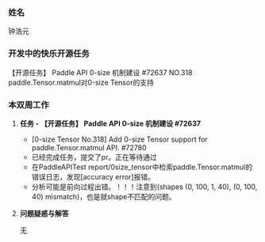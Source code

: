 ### 姓名

钟浩元

### 开发中的快乐开源任务

【开源任务】 Paddle API 0-size 机制建设 #72637
NO.318 paddle.Tensor.matmul对0-size Tensor的支持

### 本双周工作

1. **任务 - 【开源任务】 Paddle API 0-size 机制建设 #72637**

   - [0-size Tensor No.318] Add 0-size Tensor support for paddle.Tensor.matmul API. #72780
   - 已经完成任务，提交了pr。正在等待通过
   - 在PaddleAPITest report/0size_tensor中检索paddle.Tensor.matmul的错误日志，发现[accuracy error]报错。
   - 分析可能是前向过程出错。！！！注意到(shapes (0, 100, 1, 40), (0, 100, 40) mismatch)，也是就shape不匹配的问题。

2. **问题疑惑与解答**

   无

